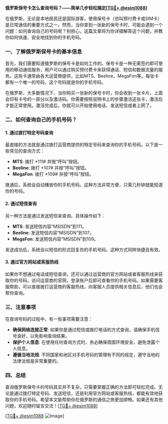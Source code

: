 **俄罗斯保号卡怎么查询号码？——简单几步轻松搞定[[TG💪+ @esim1088](https://t.me/s/esim1088)]**

在俄罗斯，无论是本地居民还是国际游客，使用保号卡（也叫预付费卡或SIM卡）是日常通信的重要方式之一。然而，当你拿到一张新的保号卡时，可能会遇到一个问题：如何查询自己的号码呢？别担心，这篇文章将为你详细解答这个问题，并教你如何快速、安全地找到你的手机号码。

### 一、了解俄罗斯保号卡的基本信息

首先，我们需要知道俄罗斯的保号卡是如何工作的。保号卡是一种无需签约即可使用的移动通信服务，用户可以通过购买预付费卡来获得通话、短信和数据流量的服务。这些卡通常由各大运营商提供，比如MTS、Beeline、MegaFon等。每张卡都有一个唯一的号码，这个号码就是你的手机号码。

在俄罗斯，大多数情况下，当你购买一张新的保号卡时，你会收到一张卡片，上面会印有卡号的一部分以及激活码。你需要按照说明书上的步骤激活这张卡，激活后才能正常使用。激活完成后，你就可以开始使用电话、发送短信或者上网了。

### 二、如何查询自己的手机号码？

#### 1. **通过拨打特定号码查询**
最直接的方法就是通过拨打运营商提供的特定号码来查询你的手机号码。以下是一些常见的查询方式：

- **MTS**: 拨打 *111# 并按“呼叫”按钮。
- **Beeline**: 拨打 *107# 并按“呼叫”按钮。
- **MegaFon**: 拨打 *109# 并按“呼叫”按钮。

拨通后，系统会自动播放你的手机号码。这种方法非常方便，只需几秒钟就能知道你的号码。

#### 2. **通过短信查询**
另一种方法是通过发送短信来查询。具体操作如下：

- **MTS**: 发送短信内容“MSISDN”到111。
- **Beeline**: 发送短信内容“MSISDN”到107。
- **MegaFon**: 发送短信内容“MSISDN”到109。

发送成功后，系统会以短信的形式回复你的手机号码。这种方式同样快捷且有效。

#### 3. **通过官方网站或客服热线**
如果你不想通过电话或短信查询，还可以通过运营商的官方网站或者客服热线来获取你的号码。访问运营商的官网，登录账户后即可查看你的手机号码。如果需要客服帮助，可以直接拨打运营商的客服热线，向客服人员提供相关信息后，他们也会帮你查询。

### 三、注意事项

在查询号码的过程中，有一些事项需要注意：

- **确保网络连接正常**: 如果你是通过短信或拨打电话的方式查询，请确保手机信号良好，以免影响查询结果。
- **保护个人信息**: 在使用任何查询方式时，务必确保周围环境安全，避免泄露个人信息。
- **遵循当地法规**: 不同国家和地区对手机号码的管理有不同的规定，遵守当地的法律法规是非常重要的。

### 四、总结

查询俄罗斯保号卡的号码其实并不复杂，只需要掌握正确的方法即可轻松完成。无论是通过拨打特定号码、发送短信，还是利用官方网站或客服热线，都能有效地获取你的手机号码。希望本文能帮助你在俄罗斯的通信之旅更加顺畅。如果还有其他问题，欢迎随时留言交流！[[TG💪+ @esim1088](https://t.me/s/esim1088)]

[[TG💪+ @esim1088](https://t.me/s/esim1088) ![Image](https://i.postimg.cc/4NQfJmqS/Snipaste-2025-05-13-00-14-12.png)]